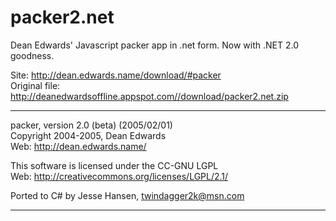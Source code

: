 packer2.net
===========

Dean Edwards' Javascript packer app in .net form. Now with .NET 2.0 goodness.

Site: http://dean.edwards.name/download/#packer  
Original file: http://deanedwardsoffline.appspot.com//download/packer2.net.zip

-----
packer, version 2.0 (beta) (2005/02/01)  
Copyright 2004-2005, Dean Edwards  
Web: http://dean.edwards.name/  

This software is licensed under the CC-GNU LGPL  
Web: http://creativecommons.org/licenses/LGPL/2.1/

Ported to C# by Jesse Hansen, twindagger2k@msn.com  

-----